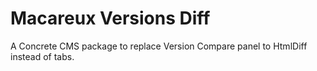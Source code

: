 # Macareux Versions Diff
A Concrete CMS package to replace Version Compare panel to HtmlDiff instead of tabs.
